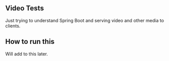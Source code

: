## Video Tests

Just trying to understand Spring Boot and serving video and other media to clients.

## How to run this
Will add to this later.